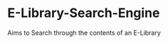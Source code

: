E-Library-Search-Engine
=======================

Aims to Search through the contents of an E-Library
